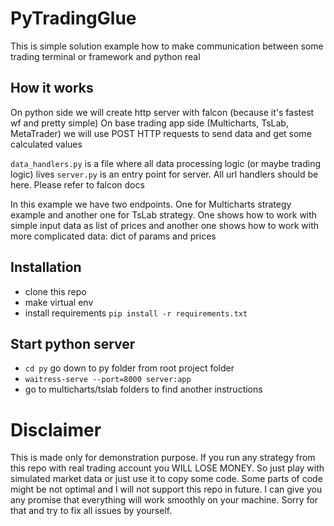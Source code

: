 # PyTradingGlue

This is simple solution example how to make communication between
some trading terminal or framework and python real

## How it works
On python side we will create http server with falcon (because it's fastest wf and pretty simple)
On base trading app side (Multicharts, TsLab, MetaTrader) we will use
POST HTTP requests to send data and get some calculated values

`data_handlers.py` is a file where all data processing logic (or maybe trading logic) lives
`server.py` is an entry point for server. All url handlers should be here. Please refer to falcon docs

In this example we have two endpoints. One for Multicharts strategy example and another one for TsLab strategy.
One shows how to work with simple input data as list of prices and another one shows how to work with more complicated data:
dict of params and prices

## Installation

* clone this repo
* make virtual env
* install requirements `pip install -r requirements.txt`

## Start python server
* `cd py` go down to py folder from root project folder
* `waitress-serve --port=8000 server:app`
* go to multicharts/tslab folders to find another instructions


# Disclaimer
This is made only for demonstration purpose. If you run any strategy from this repo with real trading
account you WILL LOSE MONEY. So just play with simulated market data or just use it to copy some code. Some parts of code 
might be not optimal and I will not support this repo in future. I can give you any promise that everything will work 
smoothly on your machine. Sorry for that and try to fix all issues by yourself.
 
